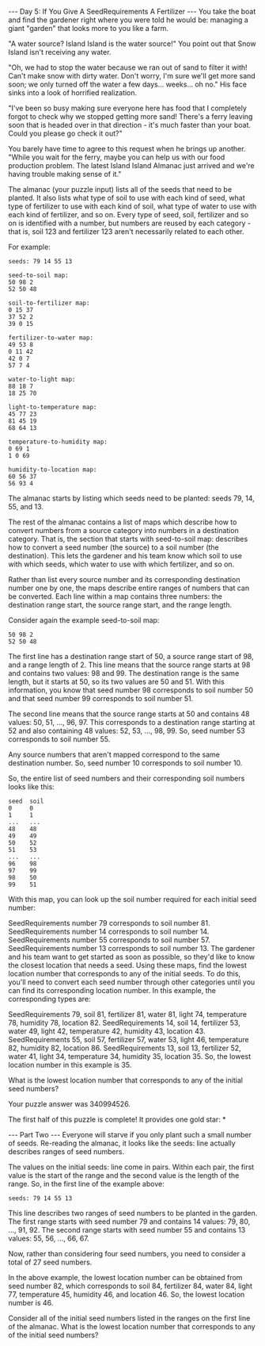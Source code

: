 --- Day 5: If You Give A SeedRequirements A Fertilizer ---
You take the boat and find the gardener right where you were told he would be:
managing a giant "garden" that looks more to you like a farm.

"A water source? Island Island is the water source!" You point out that Snow
Island isn't receiving any water.

"Oh, we had to stop the water because we ran out of sand to filter it with!
Can't make snow with dirty water. Don't worry, I'm sure we'll get more sand soon;
we only turned off the water a few days... weeks... oh no." His face sinks into
a look of horrified realization.

"I've been so busy making sure everyone here has food that I completely forgot to
check why we stopped getting more sand! There's a ferry leaving soon that is
headed over in that direction - it's much faster than your boat. Could you please
go check it out?"

You barely have time to agree to this request when he brings up another. "While
you wait for the ferry, maybe you can help us with our food production problem.
The latest Island Island Almanac just arrived and we're having trouble making
sense of it."

The almanac (your puzzle input) lists all of the seeds that need to be planted.
It also lists what type of soil to use with each kind of seed, what type of
fertilizer to use with each kind of soil, what type of water to use with each kind
of fertilizer, and so on. Every type of seed, soil, fertilizer and so on is
identified with a number, but numbers are reused by each category - that is,
soil 123 and fertilizer 123 aren't necessarily related to each other.

For example:
```
seeds: 79 14 55 13

seed-to-soil map:
50 98 2
52 50 48

soil-to-fertilizer map:
0 15 37
37 52 2
39 0 15

fertilizer-to-water map:
49 53 8
0 11 42
42 0 7
57 7 4

water-to-light map:
88 18 7
18 25 70

light-to-temperature map:
45 77 23
81 45 19
68 64 13

temperature-to-humidity map:
0 69 1
1 0 69

humidity-to-location map:
60 56 37
56 93 4
```
The almanac starts by listing which seeds need to be planted: seeds 79, 14, 55, and 13.

The rest of the almanac contains a list of maps which describe how to convert numbers
from a source category into numbers in a destination category. That is, the section
that starts with seed-to-soil map: describes how to convert a seed number (the source)
to a soil number (the destination). This lets the gardener and his team know which soil
to use with which seeds, which water to use with which fertilizer, and so on.

Rather than list every source number and its corresponding destination number one by one,
the maps describe entire ranges of numbers that can be converted. Each line within
a map contains three numbers: the destination range start, the source range start,
and the range length.

Consider again the example seed-to-soil map:
```
50 98 2
52 50 48
```
The first line has a destination range start of 50, a source range start of 98,
and a range length of 2. This line means that the source range starts at 98 and contains
two values: 98 and 99. The destination range is the same length, but it starts at 50,
so its two values are 50 and 51. With this information, you know that seed number 98
corresponds to soil number 50 and that seed number 99 corresponds to soil number 51.

The second line means that the source range starts at 50 and contains 48 values:
50, 51, ..., 96, 97. This corresponds to a destination range starting at 52 and also 
containing 48 values: 52, 53, ..., 98, 99. So, seed number 53 corresponds to soil number 55.

Any source numbers that aren't mapped correspond to the same destination number.
So, seed number 10 corresponds to soil number 10.

So, the entire list of seed numbers and their corresponding soil numbers looks like this:
```
seed  soil
0     0
1     1
...   ...
48    48
49    49
50    52
51    53
...   ...
96    98
97    99
98    50
99    51
```
With this map, you can look up the soil number required for each initial seed number:

SeedRequirements number 79 corresponds to soil number 81.
SeedRequirements number 14 corresponds to soil number 14.
SeedRequirements number 55 corresponds to soil number 57.
SeedRequirements number 13 corresponds to soil number 13.
The gardener and his team want to get started as soon as possible, so they'd like
to know the closest location that needs a seed. Using these maps, find the lowest
location number that corresponds to any of the initial seeds. To do this, you'll
need to convert each seed number through other categories until you can find its
corresponding location number. In this example, the corresponding types are:

SeedRequirements 79, soil 81, fertilizer 81, water 81, light 74, temperature 78, humidity 78, location 82.
SeedRequirements 14, soil 14, fertilizer 53, water 49, light 42, temperature 42, humidity 43, location 43.
SeedRequirements 55, soil 57, fertilizer 57, water 53, light 46, temperature 82, humidity 82, location 86.
SeedRequirements 13, soil 13, fertilizer 52, water 41, light 34, temperature 34, humidity 35, location 35.
So, the lowest location number in this example is 35.

What is the lowest location number that corresponds to any of the initial seed numbers?

Your puzzle answer was 340994526.

The first half of this puzzle is complete! It provides one gold star: *

--- Part Two ---
Everyone will starve if you only plant such a small number of seeds. Re-reading the almanac,
it looks like the seeds: line actually describes ranges of seed numbers.

The values on the initial seeds: line come in pairs. Within each pair, the first value is the start of
the range and the second value is the length of the range. So, in the first line of the example above:
```
seeds: 79 14 55 13
```
This line describes two ranges of seed numbers to be planted in the garden. The first range starts with
seed number 79 and contains 14 values: 79, 80, ..., 91, 92. The second range starts with seed number 55
and contains 13 values: 55, 56, ..., 66, 67.

Now, rather than considering four seed numbers, you need to consider a total of 27 seed numbers.

In the above example, the lowest location number can be obtained from seed number 82, which corresponds
to soil 84, fertilizer 84, water 84, light 77, temperature 45, humidity 46, and location 46. So, the lowest
location number is 46.

Consider all of the initial seed numbers listed in the ranges on the first line of the almanac. What is
the lowest location number that corresponds to any of the initial seed numbers?
